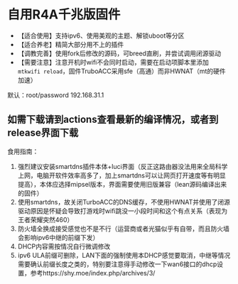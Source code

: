 # 自用R4A千兆版固件

- 【适合使用】支持ipv6、使用美观的主题、解锁uboot等分区
- 【适合养老】精简大部分用不上的插件
- 【调教完善】使用fork后修改的源码，可breed直刷，并尝试调用闭源驱动
- 【需要注意】注意开机时wifi不会同时启动，需要在启动项脚本里添加 `mtkwifi reload`，固件TruboACC采用sfe（高通）而非HWNAT（mt的硬件加速）

默认：root/password 192.168.31.1

如需下载请到actions查看最新的编译情况，或者到release界面下载
------

食用指南：
1. 强烈建议安装smartdns插件本体+luci界面（反正这路由器没法用来全局科学上网，电脑开软件效率高多了，加上smartdns可以让网页打开速度等有明显提高），本体应选择mipsel版本，界面需要使用旧版兼容（lean源码编译出来的固件）
2. 使用smartdns，故关闭TurboACC的DNS缓存，不使用HWNAT并使用了闭源驱动原因是怀疑会导致打游戏时wifi跳没一小段时间和这个有点关系（表现为王者荣耀突然460）
3. 防火墙全换成接受感觉也不是不行（运营商或者光猫似乎有自带，而且防火墙会影响ipv6中继的前缀下发）
4. DHCP内容需按情况自行微调修改
5. ipv6 ULA前缀可删除，LAN下面的强制使用本DHCP感觉要取消，中继等情况需要确认前缀长度之类的，特别要注意得手动修改一下wan6接口的dhcp设置，参考https://shy.moe/index.php/archives/3/
